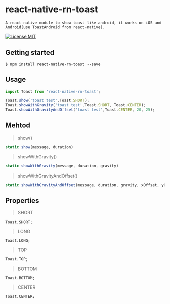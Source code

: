 
# react-native-rn-toast
    
    A react native module to show toast like android, it works on iOS and Android(use ToastAndroid from react-native).

[![License MIT](https://img.shields.io/github/license/happydemoney/react-native-rn-toast.svg)](https://github.com/happydemoney/react-native-rn-toast/blob/master/LICENSE)

## Getting started

`$ npm install react-native-rn-toast --save`

##  Usage
```javascript
import Toast from 'react-native-rn-toast';

Toast.show('toast test',Toast.SHORT);
Toast.showWithGravity('toast test',Toast.SHORT, Toast.CENTER);
Toast.showWithGravityAndOffset('toast test',Toast.CENTER, 20, 25);
```

##  Mehtod
> show()

```javascript
static show(message, duration)
```
> showWithGravity()

```javascript
static showWithGravity(message, duration, gravity)
```
> showWithGravityAndOffset()

```javascript
static showWithGravityAndOffset(message, duration, gravity, xOffset, yOffset)
```
##  Properties
> SHORT

    Toast.SHORT;

> LONG

    Toast.LONG;
> TOP

    Toast.TOP;
> BOTTOM

    Toast.BOTTOM;
> CENTER

    Toast.CENTER;
